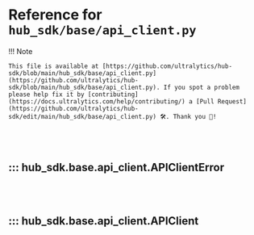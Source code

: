 # Reference for `hub_sdk/base/api_client.py`

!!! Note

    This file is available at [https://github.com/ultralytics/hub-sdk/blob/main/hub_sdk/base/api_client.py](https://github.com/ultralytics/hub-sdk/blob/main/hub_sdk/base/api_client.py). If you spot a problem please help fix it by [contributing](https://docs.ultralytics.com/help/contributing/) a [Pull Request](https://github.com/ultralytics/hub-sdk/edit/main/hub_sdk/base/api_client.py) 🛠️. Thank you 🙏!

<br><br>

## ::: hub_sdk.base.api_client.APIClientError

<br><br>

## ::: hub_sdk.base.api_client.APIClient

<br><br>
